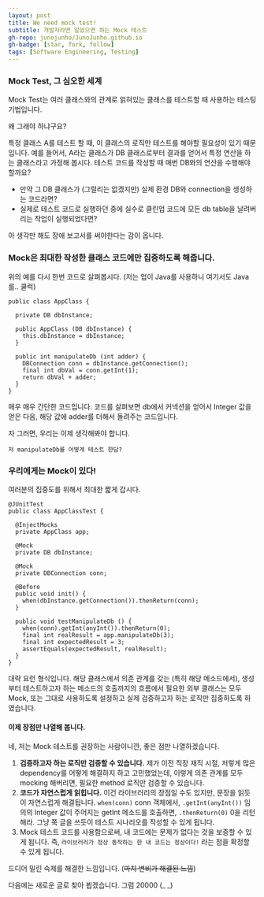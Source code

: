 ```yaml
---
layout: post
title: We need mock test!
subtitle: 개발자라면 알았으면 하는 Mock 테스트
gh-repo: junojunho/JunoJunho.github.io
gh-badge: [star, fork, follow]
tags: [Software Engineering, Testing]
---
```


### Mock Test, 그 심오한 세계

Mock Test는 여러 클래스와의 관계로 얽혀있는 클래스를 테스트할 때 사용하는 테스팅 기법입니다.

왜 그래야 하냐구요?

특정 클래스 A를 테스트 할 때, 이 클래스의 로직만 테스트를 해야할 필요성이 있기 때문입니다. 예를 들어서, A라는 클래스가 DB 클래스로부터 결과를 얻어서 특정 연산을 하는 클래스라고 가정해 봅시다. 테스트 코드를 작성할 때 매번 DB와의 연산을 수행해야 할까요? 
 - 만약 그 DB 클래스가 (그럴리는 없겠지만) 실제 환경 DB와 connection을 생성하는 코드라면?
 - 실제로 테스트 코드로 실행하던 중에 실수로 클린업 코드에 모든 db table을 날려버리는 작업이 실행되었다면?

아 생각만 해도 장애 보고서를 써야한다는 감이 옵니다.

### Mock은 최대한 작성한 클래스 코드에만 집중하도록 해줍니다.

위의 예를 다시 한번 코드로 살펴봅시다. (저는 업이 Java를 사용하니 여기서도 Java를.. 쿨럭)

```
public class AppClass {

  private DB dbInstance;

  public AppClass (DB dbInstance) {
    this.dbInstance = dbInstance;
  }

  public int manipulateDb (int adder) {
    DBConnection conn = dbInstance.getConnection();
    final int dbVal = conn.getInt(1);
    return dbVal + adder;
  }
}
```

매우 매우 간단한 코드입니다. 코드를 살펴보면 db에서 커넥션을 얻어서 Integer 값을 얻은 다음, 해당 값에 adder를 더해서 돌려주는 코드입니다.

자 그러면, 우리는 이제 생각해봐야 합니다.

`저 manipulateDb를 어떻게 테스트 한담?`

### 우리에게는 Mock이 있다!

여러분의 집중도를 위해서 최대한 짧게 갑시다.

```
@JUnitTest
public class AppClassTest {

  @InjectMocks
  private AppClass app;

  @Mock
  private DB dbInstance;

  @Mock
  private DBConnection conn;

  @Before
  public void init() {
    when(dbInstance.getConnection()).thenReturn(conn);
  }

  public void testManipulateDb () {
    when(conn).getInt(anyInt()).thenReturn(0);
    final int realResult = app.manipulateDb(3);
    final int expectedResult = 3;
    assertEquals(expectedResult, realResult);
  }
}
```

대략 요런 형식입니다.
해당 클래스에서 의존 관계를 갖는 (특히 해당 메소드에서), 생성부터 테스트하고자 하는 메소드의 호출까지의 흐름에서 필요한 외부 클래스는 모두 Mock, 또는 그대로 사용하도록 설정하고 실제 검증하고자 하는 로직만 집중하도록 하였습니다.

#### 이제 장점만 나열해 봅니다.

네, 저는 Mock 테스트를 권장하는 사람이니깐, 좋은 점만 나열하겠습니다.

1. <b>검증하고자 하는 로직만 검증할 수 있습니다.</b> 제가 이전 직장 재직 시절, 저렇게 많은 dependency를 어떻게 해결하지 하고 고민했었는데, 이렇게 의존 관계를 모두 mocking 해버리면, 필요한 method 로직만 검증할 수 있습니다.
2. <b>코드가 자연스럽게 읽힙니다.</b> 이건 라이브러리의 장점일 수도 있지만, 문장을 읽듯이 자연스럽게 해결됩니다. `when(conn)` conn 객체에서, `.getInt(anyInt())` 임의의 Integer 값이 주어지는 getInt 메소드를 호출하면, `.thenReturn(0)` 0을 리턴해라. 그냥 쭉 글을 쓰듯이 테스트 시나리오를 작성할 수 있게 됩니다.
3. Mock 테스트 코드를 사용함으로써, 내 코드에는 문제가 없다는 것을 보증할 수 있게 됩니다. 즉, `라이브러리가 정상 동작하는 한 내 코드는 정상이다!` 라는 점을 확정할 수 있게 됩니다.

드디어 밀린 숙제를 해결한 느낌입니다. (~~마치 변비가 해결된 느낌~~)

다음에는 새로운 글로 찾아 뵙겠습니다. 그럼 20000 (_ _)